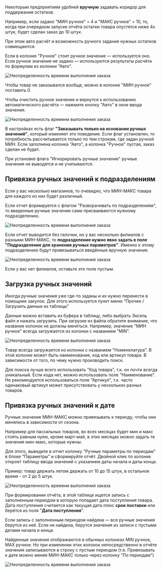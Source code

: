 Некоторым предприятиям удобней **вручную** задавать коридор для поддержания остатков.  
  
Например, если задано "МИН ручное" = 4 и "МАКС ручное" = 10, то, когда при очередном запуске отчёта остатки товара опустятся ниже 4х штук, будет сделан заказ до 10 штук.  
  
При этом авто расчёт и возможность ручного задания нужных остатков совмещаются.  
  
Если в колонке "Ручное" стоит ручное значение — используется оно. Если ручное значение не задано — используются результаты расчёта по формулам из колонки "Авто".

![Неопределенность времени выполнения заказа](https://thumb.tildacdn.com/tild3865-3866-4339-b230-333632373934/-/resize/760x/-/format/webp/2020-11-24_13-15-22.png)

Чтобы товар не заказывался вообще, можно в колонке "МИН ручное" поставить 0.  
  
Чтобы очистить ручное значение и вернутся к использованию автоматического расчёта — нажмите кнопку "Авто" в окне ввода значения.

![Неопределенность времени выполнения заказа](https://thumb.tildacdn.com/tild6535-6564-4063-a330-616265623066/-/resize/760x/-/format/webp/2020-11-24_13-17-32.png)

В настройках есть флаг **"Заказывать только на основании ручных значений"**, который изменяет это поведение. Если флаг установлен, то потребность рассчитывается только по тем строкам, где задан ручной МИН. Если заполнена колонка "Авто", а колонка "Ручное" пустая, заказ сделан не будет.  
  
При установке флага "Игнорировать ручные значение" ручные значения не выводятся и не учитываются.

## Привязка ручных значений к подразделениям  

Если у вас несколько магазинов, то очевидно, что МИН-МАКС товара для каждого из них будет различный.  
  
Если отчет формируется с флагом "Разворачивать по подразделениям", то введенные ручные значения сами присваиваются нужному подразделению.

![Неопределенность времени выполнения заказа](https://thumb.tildacdn.com/tild3363-3134-4833-a231-326561316635/-/resize/760x/-/format/webp/2020-11-24_13-34-45_.png)

Если отчет выводится без галочки, но у вас несколько филиалов с разными МИН-МАКС, то **подразделение нужно явно задать в поле "Подразделение для хранения ручных параметров"**. Именно к этому подразделению будут привязываться введённые вручную значения.

![Неопределенность времени выполнения заказа](https://thumb.tildacdn.com/tild6230-3662-4164-b162-323663373431/-/resize/760x/-/format/webp/2020-11-24_13-40-12.png)

Если у вас нет филиалов, оставьте это поле пустым.

## Загрузка ручных значений  

Иногда ручные значения уже где-то заданы и их нужно перенести в помощник закупок. Для этого используется пункт меню "Прочее / Загрузить данные из таблицы"  
  
Данные можно вставить из буфера в таблицу, либо выбрать Эксель файл и нажать загрузить. При загрузке из файла обратите внимание, что название колонок не должны меняться. Например, значение "МИН ручное" всегда загружается из колонки с названием "MIN".

![Неопределенность времени выполнения заказа](https://thumb.tildacdn.com/tild6230-3662-4164-b162-323663373431/-/resize/760x/-/format/webp/2020-11-24_13-40-12.png)

Товар всегда загружается из колонки с названием "Номенклатура". В этой колонке может быть наименование, код или артикул товара. В зависимости от того, по чему нужно производить поиск.  
  
Для поиска лучше всего использовать "Код товара", т.к. он почти всегда уникальный. Если кода нет, можно использовать поле "Наименование". Не рекомендуется использоваться поле "Артикул", т.к. часто одинаковый артикул может присутствовать у нескольких разных товаров.  

## Привязка ручных значений к дате  

Ручные значение МИН-МАКС можно привязывать к периоду, чтобы они менялись в зависимости от сезона.  
  
Например для пасхальных товаров, во всех месяцах будет мин и макс стоять равным нулю, кроме март-май, в этих месяцах можно задать те значения мин-макс, которые нужны.  
  
Для этого, выведите в отчет колонку "Ручные параметры по периодам" в блоке "Параметры" и сформируйте отчёт. Двойной клик по колонке откроет таблицу ввода значений с указанием даты начала и даты конца.  
  
Пример: товар держать летом держать от 10 до 15 штук, в остальное время - от 2 до 5 штук.

![Неопределенность времени выполнения заказа](https://thumb.tildacdn.com/tild6333-6362-4536-a630-383266646663/-/resize/760x/-/format/webp/pasted_image_0_1.png)

При формировании отчёта, в этой таблице ищется запись с заполненным периодом в которую попадает дата поступления товара. Дата поступления считается как текущая дата плюс **срок поставки** или берётся из поля "**Дата поступления**".  
  
Если запись с заполненным периодом найдена — все ручные значения берутся из неё. Если не найдена, берутся значения из записи с пустыми датами начала и конца.  
  
Найденные значения отображаются в обычных колонках MIN ручное, MAX ручное. Но при изменении этих колонок непосредственно в отчёте значения записываются в строку с пустым периодом (т.е. Привязывать к дате можно меняя МИН-МАКС только через колонку "По периодам")

![Неопределенность времени выполнения заказа](https://thumb.tildacdn.com/tild3163-3034-4361-a661-316333663138/-/resize/760x/-/format/webp/pasted_image_0.png)